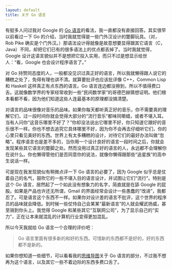 ```yaml
---
layout: default
title: 关于 Go 语言
---
```



有挺多人问过我对 Google 的 [Go 语言](http://golang.org)的看法，我一直都没有直接回答。其实很早以前看过一下 Go 的介绍，当时我就觉得是一些门外汉设计的蹩脚玩具。（对，Rob Pike 确实是个门外汉。）那语法设计得就像是故意想要显得跟其它语言（C，Java）不同，却把它们已有的很多语法上的优点都丢掉了。当时我就觉得，Google 设计这语言貌似并不是想把它投入实用，而只不过是想显示给世人：“看，Google 也会设计程序语言了。”

对 Go 持赞同态度的人，一般都没见识过真正好的语言，所以我就懒得跟人说它的糟糕之处了，免得有理也讲不清。就算要批评也应该批评像 C++，Common Lisp 和 Haskell 这样真正有点东西的语言。Go 语言连边都没擦到，所以不值得费口舌。这就像数学界的专家经常收到一些“民间数学家”的哥德巴赫猜想证明。他们根本看都不看，因为他们知道这些人连最基本的原理都没搞清楚。

对语言的品味很像对音乐的品味。如果你每天都听真正好的音乐，你不需要真的理解它们，过一段时间你就会觉得大部分的“流行音乐”都味同嚼蜡，或者不堪入耳。当有人问你“这音乐哪里不好了？”你却没法说出它哪里不好，你只知道它跟好的音乐很不一样。你也不想去追究它具体哪里不好，因为你不会再去仔细听它们，你的心里只看见美好的东西。世界上有太多糟糕的设计，对待它们的最好办法叫做“忽略”。程序语言也是差不多的，当你用一个设计良好的语言一段时间之后，你就会发现某些其它语言的蹩脚之处。然而没用过真正好的语言的人，永远都不会理解你在说什么。你也懒得管他们是否同意你的说法，就像你懒得跟那些“追星族”的高中生说话一样。

可是现在我发现貌似有稍微点评一下 Go 语言的必要了，因为 Google 似乎总是仗着自己的名气，鼓吹它的一些不堪入目的语言设计，并试图让它们“流行”。特别是这个 Go 语言，居然起了一个如此没有想象力的名字，简直就是在舔 Google 的屁股。如果是产品也许还无所谓，Gmail 的界面经常会设计一些愚蠢的“改进”，我都忍了。可是语言这个东西不一样。如果你对设计差的语言不批评，这个世界的程序员的品味就会降低。到时候一些仗恃自己会某某“最新语言”的人就会耀武扬威，甚至骑到你头上。我觉得 Google 和某些其它“互联网公司”，为了显示自己的“实力”，正在让本来就混乱的计算机行业变得更加混乱。

所以今天我就给 Go 语言一个合理的评价吧：

> Go 语言里面有很多新的和好的东西。可惜新的东西都不是好的，好的东西都不是新的。

如果你想知道一些细节，可以看看我的[思维导图](http://www.mindomo.com/view.htm?m=9d8e168a65ea44ee88ec69f8d11727d3)关于 Go 语言的部分，不过我不想再为这个语言，以及其它一些不着边际的东西多费口舌了。
